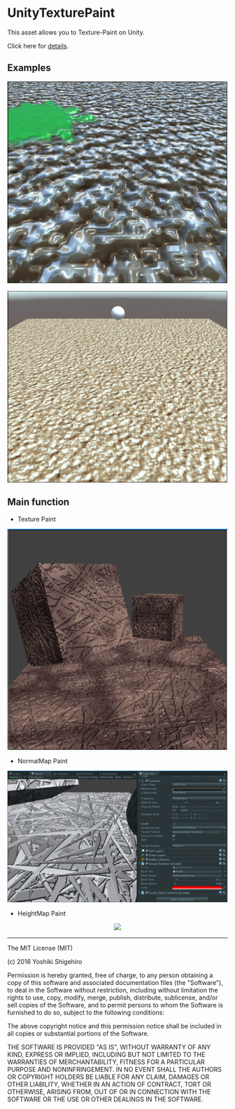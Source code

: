 # UnityTexturePaint

This asset allows you to Texture-Paint on Unity.

Click here for [details](http://esprog.hatenablog.com/archive/category/UnityTexturePaint).



## Examples

<p align="center">
  <img src="Capture/heightmap3.gif" width="600"/>
</p>

<p align="center">
  <img src="Capture/displacement_rolling.gif" width="600"/>
</p>



## Main function

* Texture Paint

<p align="center">
  <img src="Capture/effect.gif" width="600"/>
</p>

* NormalMap Paint

<p align="center">
  <img src="Capture/normal.gif" width="600"/>
</p>

* HeightMap Paint

<p align="center">
  <img src="Capture/heightmap.gif" width="600"/>
</p>




----
The MIT License (MIT)

(c) 2016 Yoshiki Shigehiro

Permission is hereby granted, free of charge, to any person obtaining a copy of this software and associated documentation files (the "Software"), to deal in the Software without restriction, including without limitation the rights to use, copy, modify, merge, publish, distribute, sublicense, and/or sell copies of the Software, and to permit persons to whom the Software is furnished to do so, subject to the following conditions:

The above copyright notice and this permission notice shall be included in all copies or substantial portions of the Software.

THE SOFTWARE IS PROVIDED "AS IS", WITHOUT WARRANTY OF ANY KIND, EXPRESS OR IMPLIED, INCLUDING BUT NOT LIMITED TO THE WARRANTIES OF MERCHANTABILITY, FITNESS FOR A PARTICULAR PURPOSE AND NONINFRINGEMENT. IN NO EVENT SHALL THE AUTHORS OR COPYRIGHT HOLDERS BE LIABLE FOR ANY CLAIM, DAMAGES OR OTHER LIABILITY, WHETHER IN AN ACTION OF CONTRACT, TORT OR OTHERWISE, ARISING FROM, OUT OF OR IN CONNECTION WITH THE SOFTWARE OR THE USE OR OTHER DEALINGS IN THE SOFTWARE.
